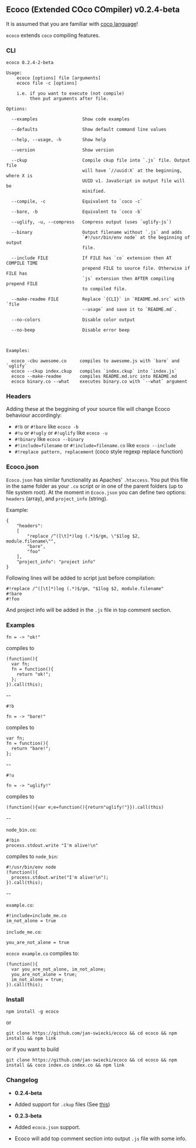 ## Ecoco (Extended COco COmpiler) v0.2.4-beta

It is assumed that you are familiar with [coco language](https://github.com/satyr/coco/)!

`ecoco` extends `coco` compiling features.

### CLI

	ecoco 0.2.4-2-beta
	
	Usage:
		ecoco [options] file [arguments]
		ecoco file -c [options]
	
		i.e. if you want to execute (not compile)
		     then put arguments after file.
	
	Options:
	
	  --examples                 Show code examples
	
	  --defaults                 Show default command line values
	
	  --help, --usage, -h        Show help
	
	  --version                  Show version
	
	  --ckup                     Compile ckup file into `.js` file. Output file
	                             will have `//uuid:X` at the beginning, where X is
	                             UUID v1. JavaScript in output file will be
	                             minified.
	
	  --compile, -c              Equivalent to `coco -c`
	
	  --bare, -b                 Equivalent to `coco -b`
	
	  --uglify, -u, --compress   Compress output (uses `uglify-js`)
	
	  --binary                   Output filename without `.js` and adds
	                             `#!/usr/bin/env node` at the beginning of output
	                             file.
	
	  --include FILE             If FILE has `co` extension then AT COMPILE TIME
	                             prepend FILE to source file. Otherwise if FILE has
	                             `js` extension then AFTER compiling prepend FILE
	                             to compiled file.
	
	  --make-readme FILE         Replace `{CLI}` in `README.md.src` with `file
	                             --usage` and save it to `README.md`.
	
	  --no-colors                Disable color output
	
	  --no-beep                  Disable error beep
	
	
	
	Examples:
	
	  ecoco -cbu awesome.co     compiles to awesome.js with `bare` and `uglify`
	  ecoco --ckup index.ckup   compiles `index.ckup` into `index.js`
	  ecoco --make-readme       compiles README.md.src into README.md
	  ecoco binary.co --what    executes binary.co with `--what` argument
	
		

### Headers

Adding these at the beggining of your source file will change Ecoco behaviour accordingly:

* `#!b` or `#!bare` like `ecoco -b`
* `#!u` or `#!ugly` or `#!uglify` like `ecoco -u`
* `#!binary` like `ecoco --binary`
* `#!include=filename` or `#!include=filename.co` like `ecoco --include`
* `#!replace pattern, replacement` (coco style regexp replace function)
 
### Ecoco.json

`Ecoco.json` has similar functionality as Apaches' `.htaccess`. You put this file in the same folder as your `.co` script or in one of the parent folders (up to file system root). At the moment in `Ecoco.json` you can define two options: `headers` (array), and `project_info` (string).

Example:

	{
		"headers":
		[
			"replace /^([\t]*)log (.*)$/gm, \"$1log $2, module.filename\"",
			"bare",
			"foo"
		],
		"project_info": "project info"
	}

Following lines will be added to script just before compilation:

	#!replace /^([\t]*)log (.*)$/gm, "$1log $2, module.filename"
	#!bare
	#!foo

And project info will be added in the `.js` file in top comment section.

### Examples

	fn = -> "ok!"

compiles to

	(function(){
	  var fn;
	  fn = function(){
	    return "ok!";
	  };
	}).call(this);


--

	#!b

	fn = -> "bare!"

compiles to

	var fn;
	fn = function(){
	  return "bare!";
	};

--


	#!u

	fn = -> "uglify!"


compiles to

	(function(){var e;e=function(){return"uglify!"}}).call(this)

--

`node_bin.co`:

	#!bin
	process.stdout.write "I'm alive!\n"

compiles to `node_bin`:

	#!/usr/bin/env node
	(function(){
	  process.stdout.write("I'm alive!\n");
	}).call(this);

--

`example.co`:

	#!include=include_me.co
	im_not_alone = true

`include_me.co`:

	you_are_not_alone = true

`ecoco example.co` compiles to:

	(function(){
	  var you_are_not_alone, im_not_alone;
	  you_are_not_alone = true;
	  im_not_alone = true;
	}).call(this);

### Install

`npm install -g ecoco`

or

`git clone https://github.com/jan-swiecki/ecoco && cd ecoco && npm install && npm link`

or if you want to build

`git clone https://github.com/jan-swiecki/ecoco && cd ecoco && npm install && coco index.co index.co && npm link`


### Changelog

* **0.2.4-beta**

 * Added support for `.ckup` files (See [this](https://github.com/satyr/ckup))

* **0.2.3-beta**

 * Added `ecoco.json` support.
 * Ecoco will add top comment section into output `.js` file with some info.
 